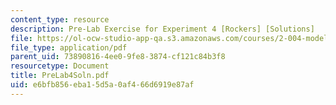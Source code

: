 ```yaml
---
content_type: resource
description: Pre-Lab Exercise for Experiment 4 [Rockers] [Solutions]
file: https://ol-ocw-studio-app-qa.s3.amazonaws.com/courses/2-004-modeling-dynamics-and-control-ii-spring-2003/e6bfb856eba15d5a0af466d6919e87af_PreLab4Soln.pdf
file_type: application/pdf
parent_uid: 73890816-4ee0-9fe8-3874-cf121c84b3f8
resourcetype: Document
title: PreLab4Soln.pdf
uid: e6bfb856-eba1-5d5a-0af4-66d6919e87af
---
```

